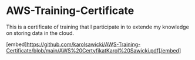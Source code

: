 # AWS-Training-Certificate
This is a certificate of training that I participate in to extende my knowledge on storing data in the cloud. 

[embed]https://github.com/karolsawicki/AWS-Training-Certificate/blob/main/AWS%20CertyfikatKarol%20Sawicki.pdf[/embed]
